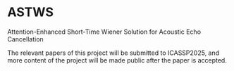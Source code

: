 # ASTWS
Attention-Enhanced Short-Time Wiener Solution for Acoustic Echo Cancellation

The relevant papers of this project will be submitted to ICASSP2025, and more content of the project will be made public after the paper is accepted.
